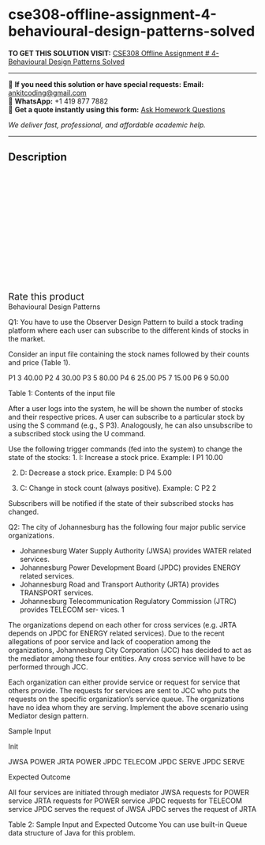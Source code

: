 # cse308-offline-assignment-4-behavioural-design-patterns-solved
**TO GET THIS SOLUTION VISIT:** [CSE308 Offline Assignment # 4-Behavioural Design Patterns Solved](https://www.ankitcodinghub.com/product/cse308-offline-assignment-4-behavioural-design-patterns-solved/)


---

📩 **If you need this solution or have special requests:** **Email:** ankitcoding@gmail.com  
📱 **WhatsApp:** +1 419 877 7882  
📄 **Get a quote instantly using this form:** [Ask Homework Questions](https://www.ankitcodinghub.com/services/ask-homework-questions/)

*We deliver fast, professional, and affordable academic help.*

---

<h2>Description</h2>



<div class="kk-star-ratings kksr-auto kksr-align-center kksr-valign-top" data-payload="{&quot;align&quot;:&quot;center&quot;,&quot;id&quot;:&quot;97075&quot;,&quot;slug&quot;:&quot;default&quot;,&quot;valign&quot;:&quot;top&quot;,&quot;ignore&quot;:&quot;&quot;,&quot;reference&quot;:&quot;auto&quot;,&quot;class&quot;:&quot;&quot;,&quot;count&quot;:&quot;0&quot;,&quot;legendonly&quot;:&quot;&quot;,&quot;readonly&quot;:&quot;&quot;,&quot;score&quot;:&quot;0&quot;,&quot;starsonly&quot;:&quot;&quot;,&quot;best&quot;:&quot;5&quot;,&quot;gap&quot;:&quot;4&quot;,&quot;greet&quot;:&quot;Rate this product&quot;,&quot;legend&quot;:&quot;0\/5 - (0 votes)&quot;,&quot;size&quot;:&quot;24&quot;,&quot;title&quot;:&quot;CSE308 Offline Assignment # 4-Behavioural Design Patterns Solved&quot;,&quot;width&quot;:&quot;0&quot;,&quot;_legend&quot;:&quot;{score}\/{best} - ({count} {votes})&quot;,&quot;font_factor&quot;:&quot;1.25&quot;}">

<div class="kksr-stars">

<div class="kksr-stars-inactive">
            <div class="kksr-star" data-star="1" style="padding-right: 4px">


<div class="kksr-icon" style="width: 24px; height: 24px;"></div>
        </div>
            <div class="kksr-star" data-star="2" style="padding-right: 4px">


<div class="kksr-icon" style="width: 24px; height: 24px;"></div>
        </div>
            <div class="kksr-star" data-star="3" style="padding-right: 4px">


<div class="kksr-icon" style="width: 24px; height: 24px;"></div>
        </div>
            <div class="kksr-star" data-star="4" style="padding-right: 4px">


<div class="kksr-icon" style="width: 24px; height: 24px;"></div>
        </div>
            <div class="kksr-star" data-star="5" style="padding-right: 4px">


<div class="kksr-icon" style="width: 24px; height: 24px;"></div>
        </div>
    </div>

<div class="kksr-stars-active" style="width: 0px;">
            <div class="kksr-star" style="padding-right: 4px">


<div class="kksr-icon" style="width: 24px; height: 24px;"></div>
        </div>
            <div class="kksr-star" style="padding-right: 4px">


<div class="kksr-icon" style="width: 24px; height: 24px;"></div>
        </div>
            <div class="kksr-star" style="padding-right: 4px">


<div class="kksr-icon" style="width: 24px; height: 24px;"></div>
        </div>
            <div class="kksr-star" style="padding-right: 4px">


<div class="kksr-icon" style="width: 24px; height: 24px;"></div>
        </div>
            <div class="kksr-star" style="padding-right: 4px">


<div class="kksr-icon" style="width: 24px; height: 24px;"></div>
        </div>
    </div>
</div>


<div class="kksr-legend" style="font-size: 19.2px;">
            <span class="kksr-muted">Rate this product</span>
    </div>
    </div>
<div class="page" title="Page 1">
<div class="layoutArea">
<div class="column">
Behavioural Design Patterns

Q1: You have to use the Observer Design Pattern to build a stock trading platform where each user can subscribe to the different kinds of stocks in the market.

Consider an input file containing the stock names followed by their counts and price (Table 1).

P1 3 40.00 P2 4 30.00 P3 5 80.00 P4 6 25.00 P5 7 15.00 P6 9 50.00

Table 1: Contents of the input file

After a user logs into the system, he will be shown the number of stocks and their respective prices. A user can subscribe to a particular stock by using the S command (e.g., S P3). Analogously, he can also unsubscribe to a subscribed stock using the U command.

Use the following trigger commands (fed into the system) to change the state of the stocks: 1. I: Increase a stock price. Example: I P1 10.00

2. D: Decrease a stock price. Example: D P4 5.00

3. C: Change in stock count (always positive). Example: C P2 2

Subscribers will be notified if the state of their subscribed stocks has changed.

Q2: The city of Johannesburg has the following four major public service organizations.

<ul>
<li>Johannesburg Water Supply Authority (JWSA) provides WATER related services.</li>
<li>Johannesburg Power Development Board (JPDC) provides ENERGY related services.</li>
<li>Johannesburg Road and Transport Authority (JRTA) provides TRANSPORT services.</li>
<li>Johannesburg Telecommunication Regulatory Commission (JTRC) provides TELECOM ser- vices.
1
</li>
</ul>
</div>
</div>
</div>
<div class="page" title="Page 2">
<div class="layoutArea">
<div class="column">
The organizations depend on each other for cross services (e.g. JRTA depends on JPDC for ENERGY related services). Due to the recent allegations of poor service and lack of cooperation among the organizations, Johannesburg City Corporation (JCC) has decided to act as the mediator among these four entities. Any cross service will have to be performed through JCC.

Each organization can either provide service or request for service that others provide. The requests for services are sent to JCC who puts the requests on the specific organization’s service queue. The organizations have no idea whom they are serving. Implement the above scenario using Mediator design pattern.

</div>
</div>
<div class="layoutArea">
<div class="column">
Sample Input

Init

JWSA POWER JRTA POWER JPDC TELECOM JPDC SERVE JPDC SERVE

</div>
<div class="column">
Expected Outcome

All four services are initiated through mediator JWSA requests for POWER service JRTA requests for POWER service JPDC requests for TELECOM service JPDC serves the request of JWSA JPDC serves the request of JRTA

</div>
</div>
<div class="layoutArea">
<div class="column">
Table 2: Sample Input and Expected Outcome You can use built-in Queue data structure of Java for this problem.

</div>
</div>
</div>

